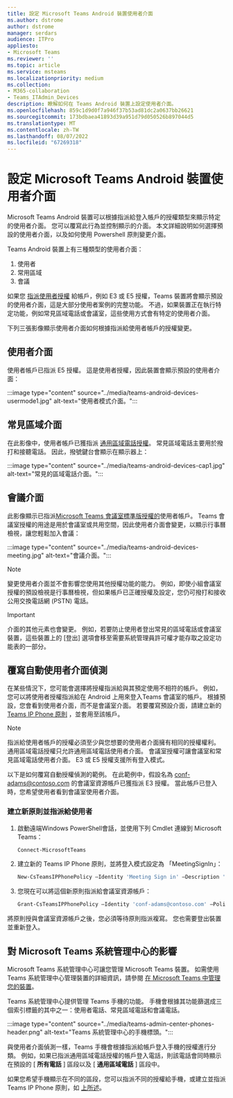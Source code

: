 ```yaml
---
title: 設定 Microsoft Teams Android 裝置使用者介面
ms.author: dstrome
author: dstrome
manager: serdars
audience: ITPro
appliesto:
- Microsoft Teams
ms.reviewer: ''
ms.topic: article
ms.service: msteams
ms.localizationpriority: medium
ms.collection:
- M365-collaboration
- Teams_ITAdmin_Devices
description: 瞭解如何在 Teams Android 裝置上設定使用者介面。
ms.openlocfilehash: 859c1d9d0f7a946f37b53ad81dc2a0637bb26621
ms.sourcegitcommit: 173bdbaea41893d39a951d79d050526b897044d5
ms.translationtype: MT
ms.contentlocale: zh-TW
ms.lasthandoff: 08/07/2022
ms.locfileid: "67269318"
---
```

# <a name="set-microsoft-teams-android-devices-user-interface"></a>設定 Microsoft Teams Android 裝置使用者介面

Microsoft Teams Android 裝置可以根據指派給登入帳戶的授權類型來顯示特定的使用者介面。 您可以覆寫此行為並控制顯示的介面。 本文詳細說明如何選擇預設的使用者介面，以及如何使用 Powershell 原則變更介面。

Teams Android 裝置上有三種類型的使用者介面：

1. 使用者
2. 常用區域
3. 會議

如果您 [指派使用者授權](/microsoftteams/user-access) 給帳戶，例如 E3 或 E5 授權，Teams 裝置將會顯示預設的使用者介面，這是大部分使用者案例的完整功能。 不過，如果裝置正在執行特定功能，例如常見區域電話或會議室，這些使用方式會有特定的使用者介面。

下列三張影像顯示使用者介面如何根據指派給使用者帳戶的授權變更。 

## <a name="end-user-interface"></a>使用者介面 

使用者帳戶已指派 E5 授權。 這是使用者授權，因此裝置會顯示預設的使用者介面：

:::image type="content" source="../media/teams-android-devices-usermode1.jpg" alt-text="使用者模式介面。":::

## <a name="common-area-interface"></a>常見區域介面

在此影像中，使用者帳戶已獲指派 [通用區域電話授權](/microsoftteams/set-up-common-area-phones)。 常見區域電話主要用於撥打和接聽電話。 因此，撥號鍵台會顯示在顯示器上：

:::image type="content" source="../media/teams-android-devices-cap1.jpg" alt-text="常見的區域電話介面。":::

## <a name="meeting-interface"></a>會議介面

此影像顯示已指派[Microsoft Teams 會議室標準版授權的](/MicrosoftTeams/rooms/rooms-licensing)使用者帳戶。 Teams 會議室授權的用途是用於會議室或共用空間，因此使用者介面會變更，以顯示行事曆檢視，讓您輕鬆加入會議：

:::image type="content" source="../media/teams-android-devices-meeting.jpg" alt-text="會議介面。":::

> [!NOTE]
> 變更使用者介面並不會影響您使用其他授權功能的能力。 例如，即使小組會議室授權的預設檢視是行事曆檢視，但如果帳戶已正確授權及設定，您仍可撥打和接收公用交換電話網 (PSTN) 電話。

> [!IMPORTANT]
> 介面的其他元素也會變更。 例如，若要防止使用者登出常見的區域電話或會議室裝置，這些裝置上的 [登出] 選項會移至需要系統管理員許可權才能存取之設定功能表的一部分。

## <a name="override-automatic-user-interface-detection"></a>覆寫自動使用者介面偵測

在某些情況下，您可能會選擇將授權指派給與其預定使用不相符的帳戶。 例如，您可以將使用者授權指派給在 Android 上用來登入Teams 會議室的帳戶。 根據預設，您會看到使用者介面，而不是會議室介面。 若要覆寫預設介面，請建立新的 [Teams IP Phone 原則](/powershell/module/skype/new-csteamsipphonepolicy?view=skype-ps) ，並套用至該帳戶。

> [!NOTE]
> 指派給使用者帳戶的授權必須至少與您想要的使用者介面擁有相同的授權權利。 通用區域電話授權只允許通用區域電話使用者介面。 會議室授權可讓會議室和常見區域電話使用者介面。 E3 或 E5 授權支援所有登入模式。

以下是如何覆寫自動授權偵測的範例。 在此範例中，假設名為 conf-adams@contoso.com 的會議室資源帳戶已獲指派 E3 授權。 當此帳戶已登入時，您希望使用者看到會議室使用者介面。

### <a name="create-a-new-policy-and-assign-to-user"></a>建立新原則並指派給使用者

1. 啟動遠端Windows PowerShell會話，並使用下列 Cmdlet 連線到 Microsoft Teams：

    ``` Powershell
    Connect-MicrosoftTeams
    ```

2. 建立新的 Teams IP Phone 原則，並將登入模式設定為 「MeetingSignIn」：

   ``` Powershell
   New-CsTeamsIPPhonePolicy –Identity 'Meeting Sign in' –Description 'Meeting Sign In Phone Policy' -SignInMode 'MeetingSignIn'

   ```

3. 您現在可以將這個新原則指派給會議室資源帳戶：

   ``` Powershell
   Grant-CsTeamsIPPhonePolicy –Identity 'conf-adams@contoso.com' –PolicyName 'Meeting Sign In'
   ```

將原則授與會議室資源帳戶之後，您必須等待原則指派複寫。 您也需要登出裝置並重新登入。

## <a name="impact-on-microsoft-teams-admin-center"></a>對 Microsoft Teams 系統管理中心的影響

Microsoft Teams 系統管理中心可讓您管理 Microsoft Teams 裝置。 如需使用 Teams 系統管理中心管理裝置的詳細資訊，請參閱 [在 Microsoft Teams 中管理您的裝置](device-management.md)。


Teams 系統管理中心提供管理 Teams 手機的功能。 手機會根據其功能篩選成三個索引標籤的其中之一：使用者電話、常見區域電話和會議電話。 

 :::image type="content" source="../media/teams-admin-center-phones-header.png" alt-text="Teams 系統管理中心的手機標頭。":::

與使用者介面偵測一樣，Teams 手機會根據指派給帳戶登入手機的授權進行分類。 例如，如果已指派通用區域電話授權的帳戶登入電話，則該電話會同時顯示在預設的 [ **所有電話** ] 區段以及 [ **通用區域電話** ] 區段中。

如果您希望手機顯示在不同的區段，您可以指派不同的授權給手機，或建立並指派 Teams IP Phone 原則，如 [上所述](#override-automatic-user-interface-detection)。
